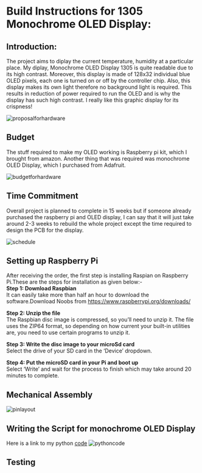 Build Instructions for 1305 Monochrome OLED Display:
====================================================
## Introduction:
The project aims to diplay the current temperature, humidity at a particular place. My diplay, Monochrome OLED Display 1305 is quite readable due to its high contrast. Moreover, this display is made of 128x32 individual blue OLED pixels, each one is turned on or off by the controller chip. Also, this display makes its own light therefore no background light is required. This results in reduction of power required to run the OLED and is why the display has such high contrast. I really like this graphic display for its crispness!<br>

![proposalforhardware](https://user-images.githubusercontent.com/43180933/49705814-3d5c1300-fbef-11e8-890e-07a907621242.PNG)

## Budget
The stuff required to make my OLED working is Raspberry pi kit, which I brought from amazon. Another thing that was required was monochrome OLED Display, which I purchased from Adafruit.<br>

![budgetforhardware](https://user-images.githubusercontent.com/43180933/49705945-59ac7f80-fbf0-11e8-821e-965189972120.PNG)

## Time Commitment
Overall project is planned to complete in 15 weeks but if someone already purchased the raspberry pi and OLED display, I can say that it will just take around 2-3 weeks to rebuild the whole project except the time required to design the PCB for the display.<br>

![schedule](https://user-images.githubusercontent.com/43180933/49832270-27bc2a00-fd64-11e8-983a-34ea43f0a31d.PNG)

## Setting up Raspberry Pi
After receiving the order, the first step is installing Raspian on Raspberry Pi.These are the steps for installation as given below:-<br>
**Step 1: Download Raspbian**<br>
It can easily take more than half an hour to download the software.Download Noobs from https://www.raspberrypi.org/downloads/<br>

**Step 2: Unzip  the file**<br>
The Raspbian disc image is compressed, so you’ll need to unzip it. The file uses the ZIP64 format, so depending on how current your built-in utilities are, you need to use certain programs to unzip it.<br>

**Step 3: Write the disc image to your microSd card**<br>
Select the drive of your SD card in the ‘Device’ dropdown.

**Step 4: Put the microSD card in your Pi and boot up**<br>
Select ‘Write’ and wait for the process to finish which may take around 20 minutes to complete.

## Mechanical Assembly
![pinlayout](https://user-images.githubusercontent.com/43180933/49834382-3c032580-fd6a-11e8-9d43-70839d13152f.PNG)

## Writing the Script for monochrome OLED Display
Here is a link to my python [code](https://github.com/adafruit/Adafruit_Python_SSD1306)
![pythoncode](https://user-images.githubusercontent.com/43180933/49834174-bf704700-fd69-11e8-9fed-bae6b7422870.PNG)
## Testing



